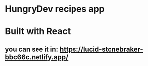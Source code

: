 # HungryDev recipes app
# Built with React
## you can see it in: https://lucid-stonebraker-bbc66c.netlify.app/
